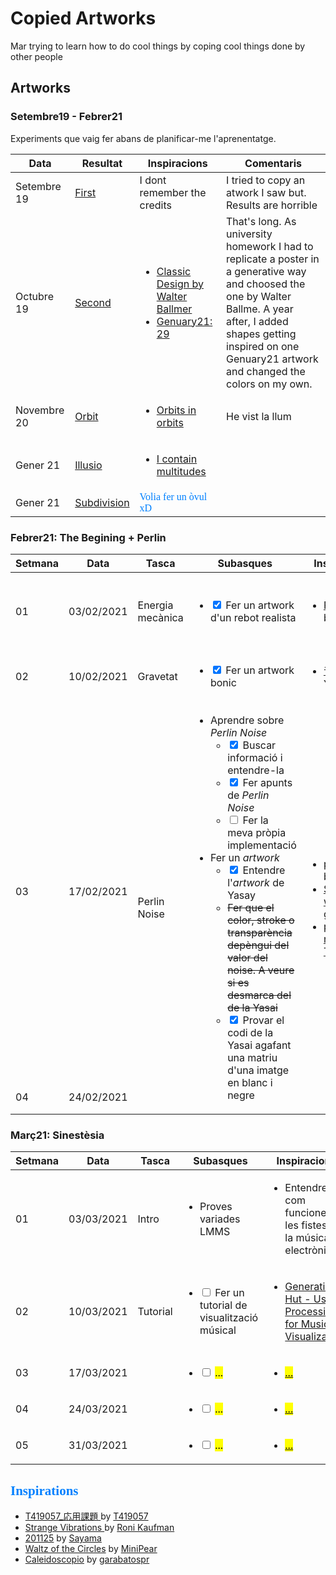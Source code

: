 # Copied Artworks

<style> n { color: #0080ff; font-family: "Segoe Print" } </style>

Mar trying to learn how to do cool things by coping cool things done by other people

## Artworks

### Setembre19 - Febrer21

Experiments que vaig fer abans de planificar-me l'aprenentatge.

<table>
	<thead>
		<tr>
			<th>Data</th>
			<th>Resultat</th>
			<th>Inspiracions</th>
			<th>Comentaris</th>
		</tr>
	</thead>
	<tbody>
		<tr>
			<td>Setembre 19</td>
			<td><a href="1909/first.html">First</a></td>
			<td>I dont remember the credits</td>
			<td>I tried to copy an atwork I saw but. Results are horrible</td>
		</tr>
		<tr>
			<td>Octubre 19</td>
			<td><a href="1909/second.html">Second</a></td>
			<td>
				<ul>
					<li><a href="https://www.pinterest.es/pin/448319337905993970/">Classic Design by Walter Ballmer</a></li>
					<li><a href="https://www.reddit.com/r/generative/comments/l89ej4/any_shape_none_can_touch_genuary_2021_day_29/">Genuary21: 29</a></li>
				</ul>
			</td>
			<td>That's long. As university homework I had to replicate a poster in a generative way and choosed the one by Walter Ballme. A year after, I added shapes getting inspired on one Genuary21 artwork and changed the colors on my own.</td>
		</tr>
		<tr>
			<td>Novembre 20</td>
			<td><a href="1909/orbit/">Orbit</a></td>
			<td>
				<ul>
					<li><a href="https://www.reddit.com/r/generative/comments/jqiv25/orbits_in_orbits/">Orbits in orbits</a></li>
				</ul>
			</td>
			<td>He vist la llum</td>
		</tr>
		<tr>
			<td>Gener 21</td>
			<td><a href="1909/Illusio.html">Illusio</a></td>
			<td>
				<ul>
					<li><a href="https://www.reddit.com/r/generative/comments/kyb93x/genuary_16_circles_i_contain_multitudes/">I contain multitudes</a></li>
				</ul>
			</td>
			<td></td>
		</tr>
		<tr>
			<td>Gener 21</td>
			<td><a href="1909/subdivision.html">Subdivision</a></td>
			<td><n>Volia fer un òvul xD</n></td>
			<td></td>
		</tr>
	</tbody>
</table>

### Febrer21: The Begining + Perlin

<table>
	<thead>
		<tr>
			<th>Setmana</th>
			<th>Data</th>
			<th>Tasca</th>
			<th>Subasques</th>
			<th>Inspiracions</th>
			<th>Resultat</th>
			<th>Comentaris</th>
		</tr>
	</thead>
	<tbody>
		<tr>
			<td>01</td>
			<td>03/02/2021</td>
			<td>Energia mecànica</td>
			<td>
				<ul>
					<li><input type="checkbox" checked> Fer un artwork d'un rebot realista</li>
				</ul>
			</td>
			<td>
				<ul>
					<li><a href="https://openprocessing.org/sketch/1018746">Repulsion</a> by <a href="https://openprocessing.org/user/247507?view=sketches">Coolkid</a></li>
				</ul>
			</td>
			<td>
				<ul>
					<li><a href="2102/waterflower.html">Waterflower</a></li>
					<li><a href="2102/pilota.html">Pilota</a></li>
				</ul>
			</td>
			<td>La pilota Ok, la floreta no ha quedat com volia ni de broma...</td>
		</tr>
		<tr>
			<td>02</td>
			<td>10/02/2021</td>
			<td>Gravetat</td>
			<td>
				<ul>
					<li><input type="checkbox" checked> Fer un artwork bonic</li>
				</ul>
			</td>
			<td>
				<ul>
					<li><a href="https://openprocessing.org/sketch/1039447">音の対流</a> by Yuki</li>
				</ul>
			</td>
			<td>
				<ul>
					<li><a href="2102/rain.html">Purple Rain</a></li>
				</ul>
			</td>
			<td></td>
		</tr>
		<tr>
			<td>03</td>
			<td>17/02/2021</td>
			<td rowspan=2>Perlin Noise</td>
			<td rowspan=2>
				<ul>
					<li>Aprendre sobre <em>Perlin Noise</em>
						<ul>
							<li><input type="checkbox" checked> Buscar informació i entendre-la</li>
							<li><input type="checkbox" checked> Fer apunts de <em>Perlin Noise</em></li>
							<li><input type="checkbox"> Fer la meva pròpia implementació</li>
						</ul>
					</li>
					<li>Fer un <em>artwork</em>
						<ul>
							<li><input type="checkbox" checked> Entendre l'<em>artwork</em> de Yasay</li>
							<li><s>Fer que el color, stroke o transparència depèngui del valor del noise. A veure si es desmarca del de la Yasai</s></li>
							<li><input type="checkbox" checked> Provar el codi de la Yasai agafant una matriu d'una imatge en blanc i negre</li>
						</ul>
					</li>
				</ul>
			</td>
			<td rowspan=2>
				<ul>
					<li><a href="https://openprocessing.org/sketch/494102">perlin noise</a> by <a href="https://openprocessing.org/user/111178?view=sketches">yasai</a></li>
					<li><a href="https://openprocessing.org/sketch/1073722">Spinning wheels </a> by <a href="https://openprocessing.org/user/118807?view=sketches">garabatospr</a></li>
					<li><a href="https://openprocessing.org/sketch/566877">perlin noise redux </a> by <a href="https://openprocessing.org/user/77286?view=sketches">Tony</a></li>
				</ul>
			</td>
			<td rowspan=2>
				<ul>
					<li><a href="2102/perlinolor.html">Perlinolor</a></li>
				</ul>
			</td>
			<td>Li he copiat la idea a la Yasai però amb el meu estil i alguna aportació menor, clar que fet i fet, el pes de l'artwork recau en l'algorisme de Perlin i clar...</td>
		</tr>
		<tr>
			<td>04</td>
			<td>24/02/2021</td>
		</tr>
	</tbody>
</table>

### Març21: Sinestèsia

<table>
	<thead>
		<tr>
			<th>Setmana</th>
			<th>Data</th>
			<th>Tasca</th>
			<th>Subasques</th>
			<th>Inspiracions</th>
			<th>Resultat</th>
			<th>Comentaris</th>
		</tr>
	</thead>
	<tbody>
		<tr>
			<td>01</td>
			<td>03/03/2021</td>
			<td>Intro</td>
			<td>
				<ul>
					<li>Proves variades LMMS</li>
				</ul>
			</td>
			<td>
				<ul>
					<li>Entendre com funcionen les fistes de la música electrònica</li>
				</ul>
			</td>
			<td>Les pròpies demos del programa</td>
			<td></td>
		</tr>
		<tr>
			<td>02</td>
			<td>10/03/2021</td>
			<td>Tutorial</td>
			<td>
				<ul>
					<li><input type="checkbox"> Fer un tutorial de visualització músical</li>
				</ul>
			</td>
			<td>
				<ul>
					<li><a href="https://www.generativehut.com/post/using-processing-for-music-visualization">Generative Hut - Using Processing for Music Visualization</a></li>
				</ul>
			</td>
			<td>
				<ul>
					<li><a href="#"><mark>...</mark></a></li>
				</ul>
			</td>
			<td><mark>...</mark></td>
		</tr>
		<tr>
			<td>03</td>
			<td>17/03/2021</td>
			<td></td>
			<td>
				<ul>
					<li><input type="checkbox"> <mark>...</mark></li>
				</ul>
			</td>
			<td>
				<ul>
					<li><a href="#"><mark>...</mark></a></li>
				</ul>
			</td>
			<td>
				<ul>
					<li><a href="#"><mark>...</mark></a></li>
				</ul>
			</td>
			<td><mark>...</mark></td>
		</tr>
		<tr>
			<td>04</td>
			<td>24/03/2021</td>
			<td></td>
			<td>
				<ul>
					<li><input type="checkbox"> <mark>...</mark></li>
				</ul>
			</td>
			<td>
				<ul>
					<li><a href="#"><mark>...</mark></a></li>
				</ul>
			</td>
			<td>
				<ul>
					<li><a href="#"><mark>...</mark></a></li>
				</ul>
			</td>
			<td><mark>...</mark></td>
		</tr>
		<tr>
			<td>05</td>
			<td>31/03/2021</td>
			<td></td>
			<td>
				<ul>
					<li><input type="checkbox"> <mark>...</mark></li>
				</ul>
			</td>
			<td>
				<ul>
					<li><a href="#"><mark>...</mark></a></li>
				</ul>
			</td>
			<td>
				<ul>
					<li><a href="#"><mark>...</mark></a></li>
				</ul>
			</td>
			<td><mark>...</mark></td>
		</tr>
	</tbody>
</table>

## <n>Inspirations</n>

* [T419057_応用課題 ](https://www.openprocessing.org/sketch/1057412) by [T419057](https://www.openprocessing.org/user/251428?view=sketches)
* [Strange Vibrations ](https://openprocessing.org/sketch/1051702) by [Roni Kaufman](https://openprocessing.org/user/184331?view=sketches)
* [201125](https://openprocessing.org/sketch/1026423) by [Sayama](https://openprocessing.org/user/159668?view=sketches)
* [Waltz of the Circles](https://openprocessing.org/sketch/748916) by [MiniPear](https://openprocessing.org/user/144707?view=sketches)
* [Caleidoscopio](https://openprocessing.org/sketch/940954) by [garabatospr](https://openprocessing.org/user/118807?view=sketches)